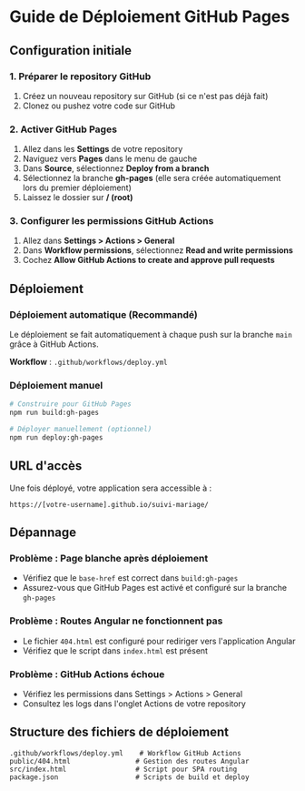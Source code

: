# Guide de Déploiement GitHub Pages

## Configuration initiale

### 1. Préparer le repository GitHub

1. Créez un nouveau repository sur GitHub (si ce n'est pas déjà fait)
2. Clonez ou pushez votre code sur GitHub

### 2. Activer GitHub Pages

1. Allez dans les **Settings** de votre repository
2. Naviguez vers **Pages** dans le menu de gauche
3. Dans **Source**, sélectionnez **Deploy from a branch**
4. Sélectionnez la branche **gh-pages** (elle sera créée automatiquement lors du premier déploiement)
5. Laissez le dossier sur **/ (root)**

### 3. Configurer les permissions GitHub Actions

1. Allez dans **Settings > Actions > General**
2. Dans **Workflow permissions**, sélectionnez **Read and write permissions**
3. Cochez **Allow GitHub Actions to create and approve pull requests**

## Déploiement

### Déploiement automatique (Recommandé)

Le déploiement se fait automatiquement à chaque push sur la branche `main` grâce à GitHub Actions.

**Workflow** : `.github/workflows/deploy.yml`

### Déploiement manuel

```bash
# Construire pour GitHub Pages
npm run build:gh-pages

# Déployer manuellement (optionnel)
npm run deploy:gh-pages
```

## URL d'accès

Une fois déployé, votre application sera accessible à :
```
https://[votre-username].github.io/suivi-mariage/
```

## Dépannage

### Problème : Page blanche après déploiement
- Vérifiez que le `base-href` est correct dans `build:gh-pages`
- Assurez-vous que GitHub Pages est activé et configuré sur la branche `gh-pages`

### Problème : Routes Angular ne fonctionnent pas
- Le fichier `404.html` est configuré pour rediriger vers l'application Angular
- Vérifiez que le script dans `index.html` est présent

### Problème : GitHub Actions échoue
- Vérifiez les permissions dans Settings > Actions > General
- Consultez les logs dans l'onglet Actions de votre repository

## Structure des fichiers de déploiement

```
.github/workflows/deploy.yml    # Workflow GitHub Actions
public/404.html                # Gestion des routes Angular
src/index.html                 # Script pour SPA routing
package.json                   # Scripts de build et deploy
```
